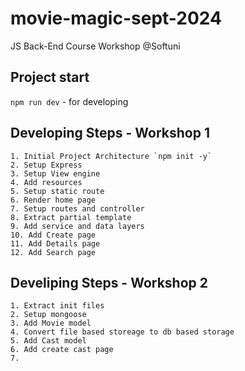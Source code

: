 # movie-magic-sept-2024

JS Back-End Course Workshop @Softuni

## Project start

`npm run dev` - for developing

## Developing Steps - Workshop 1

    1. Initial Project Architecture `npm init -y`
    2. Setup Express
    3. Setup View engine
    4. Add resources
    5. Setup static route
    6. Render home page
    7. Setup routes and controller
    8. Extract partial template
    9. Add service and data layers
    10. Add Create page
    11. Add Details page
    12. Add Search page

## Develiping Steps - Workshop 2

    1. Extract init files
    2. Setup mongoose
    3. Add Movie model
    4. Convert file based storeage to db based storage
    5. Add Cast model
    6. Add create cast page
    7. 
